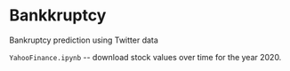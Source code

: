 # Bankkruptcy
Bankruptcy prediction using Twitter data


`YahooFinance.ipynb` -- download stock values over time for the year 2020.
